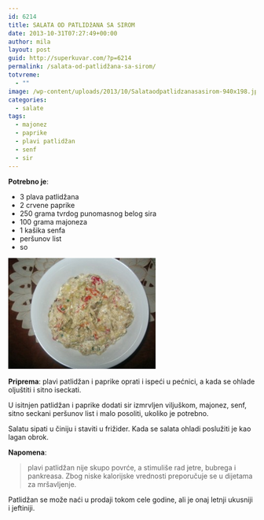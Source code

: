 ```yaml
---
id: 6214
title: SALATA OD PATLIDžANA SA SIROM
date: 2013-10-31T07:27:49+00:00
author: mila
layout: post
guid: http://superkuvar.com/?p=6214
permalink: /salata-od-patlidžana-sa-sirom/
totvreme:
  - ""
image: /wp-content/uploads/2013/10/Salataodpatlidzanasasirom-940x198.jpg
categories:
  - salate
tags:
  - majonez
  - paprike
  - plavi patlidžan
  - senf
  - sir
---
```

**Potrebno je**:

  * 3 plava patlidžana
  * 2 crvene paprike
  * 250 grama tvrdog punomasnog belog sira
  * 100 grama majoneza
  * 1 kašika senfa
  * peršunov list
  * so

[<img class="alignnone size-medium wp-image-6221" src="/wp-content/uploads/2013/10/Salataodpatlidzanasasirom-300x225.jpg" alt="Salataodpatlidzanasasirom" width="300" height="225" />](/wp-content/uploads/2013/10/Salataodpatlidzanasasirom.jpg)

**Priprema**: plavi patlidžan i paprike oprati i ispeći u pećnici, a kada se ohlade oljuštiti i sitno iseckati.

U isitnjen patlidžan i paprike dodati sir izmrvljen viljuškom, majonez, senf, sitno seckani peršunov list i malo posoliti, ukoliko je potrebno.

Salatu sipati u činiju i staviti u frižider. Kada se salata ohladi poslužiti je kao lagan obrok.

**Napomena**: 
> plavi patlidžan nije skupo povrće, a stimuliše rad jetre, bubrega i pankreasa. Zbog niske kalorijske vrednosti preporučuje se u dijetama za mršavljenje.

Patlidžan se može naći u prodaji tokom cele godine, ali je onaj letnji ukusniji i jeftiniji.